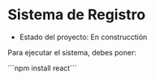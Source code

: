 <H1> Sistema de Registro </h1>

- Estado del proyecto: En construcctión

Para ejecutar el sistema, debes poner:

´´´npm install react´´´
